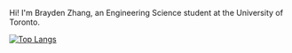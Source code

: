 Hi! 
I'm Brayden Zhang, an Engineering Science student at the University of Toronto. 

[![Top Langs](https://github-readme-stats.vercel.app/api/top-langs/?username=brayden-zhang&hide=html,css,scss,ruby,liquid&langs_count=5)](https://github.com/brayden-zhang/github-readme-stats)


